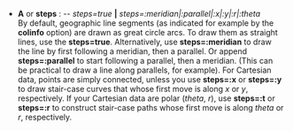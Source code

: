 - **A** or **steps** : -- *steps=true* **|** *steps=:meridian|:parallel|:x|:y|:r|:theta*\
   By default, geographic line segments (as indicated for example by the **colinfo** option)
   are drawn as great circle arcs. To draw them as straight lines, use the **steps=true**.
   Alternatively, use **steps=:meridian** to draw the line by first following a meridian,
   then a parallel. Or append **steps=:parallel** to start following a parallel, then a meridian.
   (This can be practical to draw a line along parallels, for example). For Cartesian data,
   points are simply connected, unless you use **steps=:x** or **steps=:y** to draw stair-case
   curves that whose first move is along *x* or *y*, respectively. If your Cartesian data are
   polar (*theta*, *r*), use **steps=:t** or **steps=:r** to construct stair-case paths whose
   first move is along *theta* or *r*, respectively.